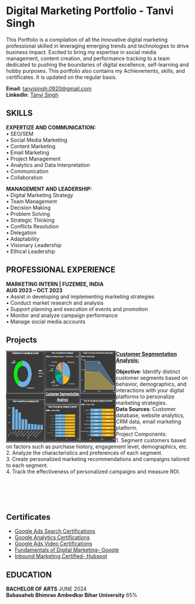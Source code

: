 # Digital Marketing Portfolio - Tanvi Singh

This Portfolio is a compilation of all the Innovative digital marketing professional skilled in leveraging emerging trends and technologies to drive business impact. Excited to bring my expertise in social media management, content creation, and performance tracking to a team dedicated to pushing the boundaries of digital excellence, self-learning and hobby purposes. This portfolio also contains my Achievements, skills, and certificates. It is updated on the regular basis.

**Email**: [tanvisingh.0920@gmail.com](tanvisingh.0920@gmail.com)
<br/>
**LinkedIn**: [Tanvi Singh](https://www.linkedin.com/in/tanvisingh0901/)

## SKILLS
**EXPERTIZE AND COMMUNICATION:**  <br/>
• SEO/SEM <br/>
• Social Media Marketing <br/>
• Content Marketing <br/>
• Email Marketing <br/>
• Project Management <br/>
• Analytics and Data Interpretation <br/>
• Communication <br/>
• Collaboration  <br/>

**MANAGEMENT AND LEADERSHIP:**  <br/>
• Digital Marketing Strategy <br/>
• Team Management <br/>
• Decision Making <br/>
• Problem Solving <br/>
• Strategic Thinking <br/>
• Conflicts Resolution <br/>
• Delegation <br/>
• Adaptability <br/>
• Visionary Leadership <br/>
• Ethical Leadership <br/>

## PROFESSIONAL EXPERIENCE

**MARKETING INTERN | FUZEMEE, INDIA** <br/>
**AUG 2023 – OCT 2023** <br/>
•	Assist in developing and implementing marketing strategies <br/>
•	Conduct market research and analysis <br/>
•	Support planning and execution of events and promotion <br/>
•	Monitor and analyze campaign performance <br/>
•	Manage social media accounts <br/>

## Projects

<img align="left" width="300" height="250" src="https://github.com/Anonymous-Tanvi/Customer-Segmentation-Analysis/blob/08049bb16e1dbfbe4fbb1b900015bdf13c1fa7c6/Customer%20Segmentation%20Analysis.png"> **[Customer Segmentation Analysis:](https://github.com/Anonymous-Tanvi/Customer-Segmentation-Analysis.git)**

**Objective**: Identify distinct customer segments based on behavior, demographics, and interactions with your digital platforms to personalize marketing strategies. <br />
**Data Sources**: Customer database, website analytics, CRM data, email marketing platform.<br />
Project Components:<br />
     1. Segment customers based on factors such as purchase history, engagement level, demographics, etc.<br />
     2. Analyze the characteristics and preferences of each segment.<br />
     3. Create personalized marketing recommendations and campaigns tailored to each segment.<br />
     4. Track the effectiveness of personalized campaigns and measure ROI.
   #  <br />

## Certificates

- [Google Ads Search Certifications](https://github.com/Anonymous-Tanvi/Portfolio.github.io/blob/d63c381701be0424a34cfd545d4e9387b5f6f241/Certifications/Google%20Ads%20Search%20Certification%20Tanvi%20Singh%20Skillshop.png)
- [Google Analytics Certifications](https://github.com/Anonymous-Tanvi/Portfolio.github.io/blob/d63c381701be0424a34cfd545d4e9387b5f6f241/Certifications/Google%20analytics%20certification.png)
- [Google Ads Video Certifications](https://github.com/Anonymous-Tanvi/Portfolio.github.io/blob/d63c381701be0424a34cfd545d4e9387b5f6f241/Certifications/Google%20ads%20video%20certification.png)
- [Fundamentals of Digital Marketing– Google](https://github.com/Anonymous-Tanvi/Portfolio.github.io/blob/d63c381701be0424a34cfd545d4e9387b5f6f241/Certifications/Fundamentals%20of%20digital%20marketing.png)
- [Inbound Marketing Certified- Hubspot](https://github.com/Anonymous-Tanvi/Portfolio.github.io/blob/d63c381701be0424a34cfd545d4e9387b5f6f241/Certifications/Inbound%20marketing%20certified.png)


## EDUCATION

**BACHELOR OF ARTS** 									      JUNE 2024  <br/>
**Babasaheb Bhimrao Ambedkar Bihar University**			65%  

